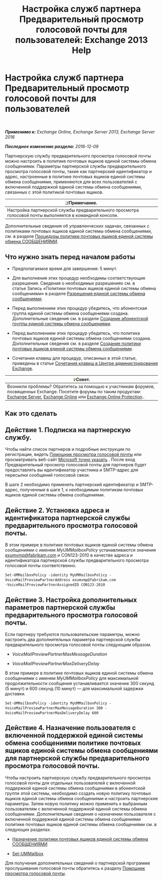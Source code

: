 ﻿---
title: 'Настройка служб партнера Предварительный просмотр голосовой почты для пользователей: Exchange 2013 Help'
TOCTitle: Настройка служб партнера Предварительный просмотр голосовой почты для пользователей
ms:assetid: 7bb914ca-5502-4e64-bae5-555034138d8a
ms:mtpsurl: https://technet.microsoft.com/ru-ru/library/Ff630920(v=EXCHG.150)
ms:contentKeyID: 51408050
ms.date: 05/22/2018
mtps_version: v=EXCHG.150
ms.translationtype: MT
---

# Настройка служб партнера Предварительный просмотр голосовой почты для пользователей

 

_**Применимо к:** Exchange Online, Exchange Server 2013, Exchange Server 2016_

_**Последнее изменение раздела:** 2016-12-09_

Партнерскую службу предварительного просмотра голосовой почты можно настроить в политике почтовых ящиков единой системы обмена сообщениями. Параметры партнерской службы предварительного просмотра голосовой почты, такие как партнерский идентификатор и адрес, настроенные в политике почтовых ящиков единой системы обмена сообщениями, применяются для всех пользователей с включенной поддержкой единой системы обмена сообщениями, связанных с этой политикой почтовых ящиков.

<table>
<thead>
<tr class="header">
<th><img src="images/JJ126620.note(EXCHG.150).gif" title="Примечание" alt="Примечание" />Примечание.</th>
</tr>
</thead>
<tbody>
<tr class="odd">
<td>Настройка партнерской службы предварительного просмотра голосовой почты выполняется в командной консоли.</td>
</tr>
</tbody>
</table>


Дополнительные сведения об управленческих задачах, связанных с политиками почтовых ящиков единой системы обмена сообщениями, см. в разделе [Процедуры политики почтовых ящиков единой системы обмена СООБЩЕНИЯМИ](um-mailbox-policy-procedures-exchange-2013-help.md).

## Что нужно знать перед началом работы

  - Предполагаемое время для завершения: 5 минут.

  - Для выполнения этих процедур необходимы соответствующие разрешения. Сведения о необходимых разрешениях см. в статье Запись «Политики почтовых ящиков единой системы обмена сообщениями» в разделе [Разрешения единой системы обмена сообщениями](unified-messaging-permissions-exchange-2013-help.md).

  - Перед выполнением этих процедур убедитесь, что абонентская группа единой системы обмена сообщениями создана. Дополнительные сведения см. в разделе [Создание абонентской группы единой системы обмена сообщениями](create-a-um-dial-plan-exchange-2013-help.md).

  - Перед выполнением этих процедур убедитесь, что политика почтовых ящиков единой системы обмена сообщениями создана. Дополнительные сведения см. в разделе [Создание политики почтовых ящиков единой системы обмена сообщениями](create-a-um-mailbox-policy-exchange-2013-help.md).

  - Сочетания клавиш для процедур, описанных в этой статье, приведены в статье [Сочетания клавиш в Центре администрирования Exchange](keyboard-shortcuts-in-the-exchange-admin-center-exchange-online-protection-help.md).

<table>
<thead>
<tr class="header">
<th><img src="images/Bb124558.tip(EXCHG.150).gif" title="Совет" alt="Совет" />Совет.</th>
</tr>
</thead>
<tbody>
<tr class="odd">
<td>Возникли проблемы? Обратитесь за помощью к участникам форумов, посвященных Exchange. Посетите форумы по таким продуктам: <a href="https://go.microsoft.com/fwlink/p/?linkid=60612">Exchange Server</a>, <a href="https://go.microsoft.com/fwlink/p/?linkid=267542">Exchange Online</a> или <a href="https://go.microsoft.com/fwlink/p/?linkid=285351">Exchange Online Protection</a>..</td>
</tr>
</tbody>
</table>


## Как это сделать

## Действие 1. Подписка на партнерскую службу.

Чтобы найти список партнеров и подробные инструкции по регистрации, видеть [Помощник просмотра голосовой почты](voice-mail-preview-advisor-exchange-2013-help.md) или просматривать веб-сайт [Microsoft точно указать](https://go.microsoft.com/fwlink/p/?linkid=281966) . После вход Предварительный просмотр голосовой почты для партнеров будет предоставлять вы идентификатор участника и SMTP-адрес для пересылки сообщений голосовой связи.

В шаге 2 необходимо применить партнерский идентификатор и SMTP-адрес, полученные в шаге 1, к необходимым политикам почтовых ящиков единой системы обмена сообщениями.

## Действие 2. Установка адреса и идентификатора партнерской службы предварительного просмотра голосовой почты.

В этом примере в политике почтовых ящиков единой системы обмена сообщениями с именем *MyUMMailboxPolicy* устанавливаются значения exumvmp@fabrikam.com и CON123-2010 в качестве адреса и идентификатора партнерской службы предварительного просмотра голосовой почты соответственно.

    Set-UMMailboxPolicy -identity MyUMMailboxPolicy -VoiceMailPreviewPartnerAddress exumvmp@fabrikam.com
    -VoiceMailPreviewPartnerAssignedID CON123-2010

## Действие 3. Настройка дополнительных параметров партнерской службы предварительного просмотра голосовой почты.

Если партнеру требуются пользовательские параметры, можно настроить два дополнительных параметра партнерской службы предварительного просмотра голосовой почты следующим образом.

  - *VoiceMailPreviewPartnerMaxMessageDuration*

  - *VoiceMailPreviewPartnerMaxDeliveryDelay*

В этом примере в политике почтовых ящиков единой системы обмена сообщениями с именем *MyUMMailboxPolicy* для максимальной продолжительности сообщения устанавливается значение 300 секунд (5 минут) и 600 секунд (10 минут) — для максимальной задержки доставки.

    Set-UMMailboxPolicy -identity MyUMMailboxPolicy -VoiceMailPreviewPartnerMaxMessageDuration 300 -VoiceMailPreviewPartnerMaxDeliveryDelay 600

## Действие 4. Назначение пользователя с включенной поддержкой единой системы обмена сообщениями политике почтовых ящиков единой системы обмена сообщениями для партнерской службы предварительного просмотра голосовой почты.

Чтобы настроить партнерскую службу предварительного просмотра голосовой почты для отдельных пользователей с включенной поддержкой единой системы обмена сообщениями в абонентской группе этой системы, необходимо создать новую политику почтовых ящиков единой системы обмена сообщениями и настроить партнерские параметры. Затем новую политику можно применить к выбранным пользователям с включенной поддержкой единой системы обмена сообщениями. Дополнительные сведения о назначении пользователя с включенной поддержкой единой системы обмена сообщениями политике почтовых ящиков единой системы обмена сообщениями см. в следующих разделах.

  - [Назначение политики почтовых ящиков единой системы обмена СООБЩЕНИЯМИ](assign-a-um-mailbox-policy-exchange-2013-help.md)

  - [Set-UMMailbox](https://technet.microsoft.com/ru-ru/library/bb124893\(v=exchg.150\))

Для получения дополнительных сведений о партнерской программе прослушивания голосовой почты обратитесь к разделу [Помощник просмотра голосовой почты](voice-mail-preview-advisor-exchange-2013-help.md).

